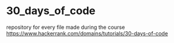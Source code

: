 # 30_days_of_code
repository for every file made during the course https://www.hackerrank.com/domains/tutorials/30-days-of-code
